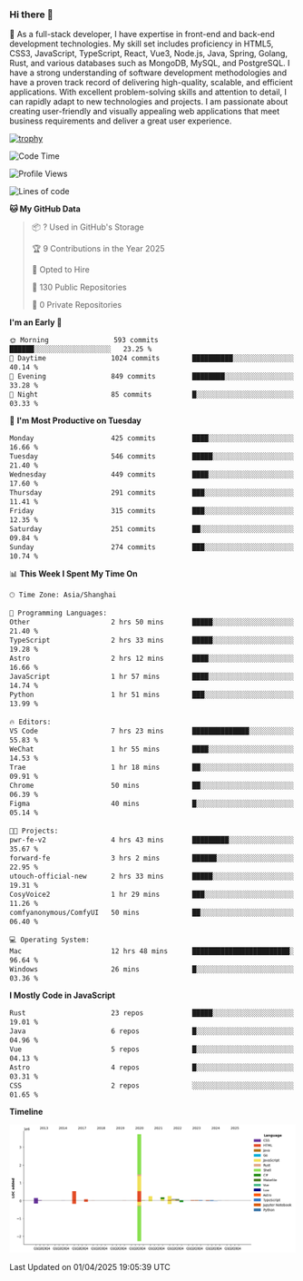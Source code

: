 ### Hi there 👋

🌱 As a full-stack developer, I have expertise in front-end and back-end development technologies. My skill set includes proficiency in HTML5, CSS3, JavaScript, TypeScript, React, Vue3, Node.js, Java, Spring, Golang, Rust, and various databases such as MongoDB, MySQL, and PostgreSQL. I have a strong understanding of software development methodologies and have a proven track record of delivering high-quality, scalable, and efficient applications. With excellent problem-solving skills and attention to detail, I can rapidly adapt to new technologies and projects. I am passionate about creating user-friendly and visually appealing web applications that meet business requirements and deliver a great user experience.

[![trophy](https://github-profile-trophy.vercel.app/?username=elton&rank=SECRET,SSS,SS,S,AAA,AA,A&theme=onedark&no-frame=true&margin-w=10)](https://github.com/ryo-ma/github-profile-trophy)

<!--START_SECTION:waka-->
![Code Time](http://img.shields.io/badge/Code%20Time-1%2C465%20hrs%2036%20mins-blue)

![Profile Views](http://img.shields.io/badge/Profile%20Views-0-blue)

![Lines of code](https://img.shields.io/badge/From%20Hello%20World%20I%27ve%20Written-5.6%20million%20lines%20of%20code-blue)

**🐱 My GitHub Data** 

> 📦 ? Used in GitHub's Storage 
 > 
> 🏆 9 Contributions in the Year 2025
 > 
> 💼 Opted to Hire
 > 
> 📜 130 Public Repositories 
 > 
> 🔑 0 Private Repositories 
 > 
**I'm an Early 🐤** 

```text
🌞 Morning                593 commits         ██████░░░░░░░░░░░░░░░░░░░   23.25 % 
🌆 Daytime                1024 commits        ██████████░░░░░░░░░░░░░░░   40.14 % 
🌃 Evening                849 commits         ████████░░░░░░░░░░░░░░░░░   33.28 % 
🌙 Night                  85 commits          █░░░░░░░░░░░░░░░░░░░░░░░░   03.33 % 
```
📅 **I'm Most Productive on Tuesday** 

```text
Monday                   425 commits         ████░░░░░░░░░░░░░░░░░░░░░   16.66 % 
Tuesday                  546 commits         █████░░░░░░░░░░░░░░░░░░░░   21.40 % 
Wednesday                449 commits         ████░░░░░░░░░░░░░░░░░░░░░   17.60 % 
Thursday                 291 commits         ███░░░░░░░░░░░░░░░░░░░░░░   11.41 % 
Friday                   315 commits         ███░░░░░░░░░░░░░░░░░░░░░░   12.35 % 
Saturday                 251 commits         ██░░░░░░░░░░░░░░░░░░░░░░░   09.84 % 
Sunday                   274 commits         ███░░░░░░░░░░░░░░░░░░░░░░   10.74 % 
```


📊 **This Week I Spent My Time On** 

```text
🕑︎ Time Zone: Asia/Shanghai

💬 Programming Languages: 
Other                    2 hrs 50 mins       █████░░░░░░░░░░░░░░░░░░░░   21.40 % 
TypeScript               2 hrs 33 mins       █████░░░░░░░░░░░░░░░░░░░░   19.28 % 
Astro                    2 hrs 12 mins       ████░░░░░░░░░░░░░░░░░░░░░   16.66 % 
JavaScript               1 hr 57 mins        ████░░░░░░░░░░░░░░░░░░░░░   14.74 % 
Python                   1 hr 51 mins        ███░░░░░░░░░░░░░░░░░░░░░░   13.99 % 

🔥 Editors: 
VS Code                  7 hrs 23 mins       ██████████████░░░░░░░░░░░   55.83 % 
WeChat                   1 hr 55 mins        ████░░░░░░░░░░░░░░░░░░░░░   14.53 % 
Trae                     1 hr 18 mins        ██░░░░░░░░░░░░░░░░░░░░░░░   09.91 % 
Chrome                   50 mins             ██░░░░░░░░░░░░░░░░░░░░░░░   06.39 % 
Figma                    40 mins             █░░░░░░░░░░░░░░░░░░░░░░░░   05.14 % 

🐱‍💻 Projects: 
pwr-fe-v2                4 hrs 43 mins       █████████░░░░░░░░░░░░░░░░   35.67 % 
forward-fe               3 hrs 2 mins        ██████░░░░░░░░░░░░░░░░░░░   22.95 % 
utouch-official-new      2 hrs 33 mins       █████░░░░░░░░░░░░░░░░░░░░   19.31 % 
CosyVoice2               1 hr 29 mins        ███░░░░░░░░░░░░░░░░░░░░░░   11.26 % 
comfyanonymous/ComfyUI   50 mins             ██░░░░░░░░░░░░░░░░░░░░░░░   06.40 % 

💻 Operating System: 
Mac                      12 hrs 48 mins      ████████████████████████░   96.64 % 
Windows                  26 mins             █░░░░░░░░░░░░░░░░░░░░░░░░   03.36 % 
```

**I Mostly Code in JavaScript** 

```text
Rust                     23 repos            █████░░░░░░░░░░░░░░░░░░░░   19.01 % 
Java                     6 repos             █░░░░░░░░░░░░░░░░░░░░░░░░   04.96 % 
Vue                      5 repos             █░░░░░░░░░░░░░░░░░░░░░░░░   04.13 % 
Astro                    4 repos             █░░░░░░░░░░░░░░░░░░░░░░░░   03.31 % 
CSS                      2 repos             ░░░░░░░░░░░░░░░░░░░░░░░░░   01.65 % 
```



**Timeline**

![Lines of Code chart](https://raw.githubusercontent.com/elton/elton/main/assets/bar_graph.png)


 Last Updated on 01/04/2025 19:05:39 UTC
<!--END_SECTION:waka-->

<!--
**elton/elton** is a ✨ _special_ ✨ repository because its `README.md` (this file) appears on your GitHub profile.

Here are some ideas to get you started:

- 🔭 I’m currently working on ...
- 🌱 I’m currently learning ...
- 👯 I’m looking to collaborate on ...
- 🤔 I’m looking for help with ...
- 💬 Ask me about ...
- 📫 How to reach me: ...
- 😄 Pronouns: ...
- ⚡ Fun fact: ...
-->
